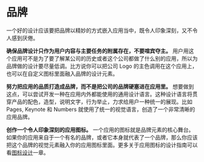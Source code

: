 # 品牌

一个好的设计应该要把品牌以精妙的方式嵌入应用当中，既令人印象深刻，又不令人感到厌倦。

**确保品牌设计只作为用户内容与主要任务的附属存在，不要喧宾夺主。** 用户用这个应用可不是为了要了解某公司的历史或者这个公司都做了什么别的应用，所以为品牌做的设计要尽量低调。比方说你可以把公司 Logo 的主色调用在这个应用上，也可以在自定义图标里面融入品牌的设计元素。

**努力把应用的品质打造成品牌，而不是把公司的品牌硬塞进在应用里。** 想要做到这点，可以尝试开发一种在应用内外都能使用的通用设计语言。这种设计语言将贯穿产品的配色，造型，说明文字，行为举止，力求给用户一种统一的展现。比如 Pages, Keynote 和 Numbers 就使用了统一的视觉语言，创造了一个非常清晰的应用品牌。

**创作一个令人印象深刻的应用图标。** 一个应用的图标就是品牌元素的核心舞台。如果你的应用来自于一个有名的品牌，或者它本身就代表了一个品牌，那么你应该把这个品牌的视觉元素融入你的应用图标里面。更多关于应用图标的设计指南可以看[图标设计]()一章。